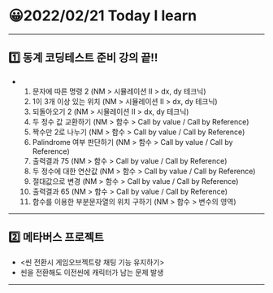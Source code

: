 # 😀2022/02/21 Today I learn
-------------------------
## 1️⃣ 동계 코딩테스트 준비 강의 끝!!
  * 1. 문자에 따른 명령 2 (NM > 시뮬레이션 II > dx, dy 테크닉)
    2. 1이 3개 이상 있는 위치 (NM > 시뮬레이션 II > dx, dy 테크닉)
    3. 되돌아오기 2 (NM > 시뮬레이션 II > dx, dy 테크닉)
    4. 두 정수 값 교환하기 (NM > 함수 > Call by value / Call by Reference)
    5. 짝수만 2로 나누기 (NM > 함수 > Call by value / Call by Reference)
    6. Palindrome 여부 판단하기 (NM > 함수 > Call by value / Call by Reference)
    7. 출력결과 75 (NM > 함수 > Call by value / Call by Reference)
    8. 두 정수에 대한 연산값 (NM > 함수 > Call by value / Call by Reference)
    9. 절대값으로 변경 (NM > 함수 > Call by value / Call by Reference)
    10. 출력결과 65 (NM > 함수 > Call by value / Call by Reference)
    11. 함수를 이용한 부분문자열의 위치 구하기 (NM > 함수 > 변수의 영역)
------------------------
## 2️⃣ 메타버스 프로젝트
  * <씬 전환시 게임오브젝트랑 채팅 기능 유지하기>
  * 씬을 전환해도 이전씬에 캐릭터가 남는 문제 발생
----------------------------
